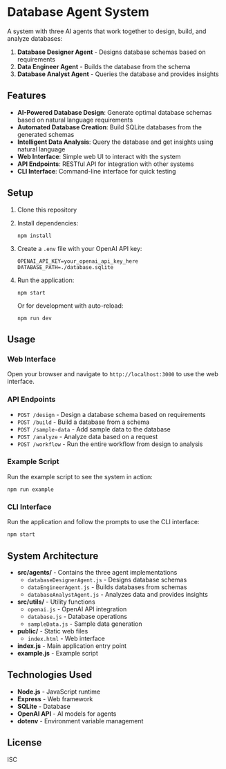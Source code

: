 # Database Agent System

A system with three AI agents that work together to design, build, and analyze databases:

1. **Database Designer Agent** - Designs database schemas based on requirements
2. **Data Engineer Agent** - Builds the database from the schema
3. **Database Analyst Agent** - Queries the database and provides insights

## Features

- **AI-Powered Database Design**: Generate optimal database schemas based on natural language requirements
- **Automated Database Creation**: Build SQLite databases from the generated schemas
- **Intelligent Data Analysis**: Query the database and get insights using natural language
- **Web Interface**: Simple web UI to interact with the system
- **API Endpoints**: RESTful API for integration with other systems
- **CLI Interface**: Command-line interface for quick testing

## Setup

1. Clone this repository
2. Install dependencies:
   ```
   npm install
   ```
3. Create a `.env` file with your OpenAI API key:
   ```
   OPENAI_API_KEY=your_openai_api_key_here
   DATABASE_PATH=./database.sqlite
   ```
4. Run the application:
   ```
   npm start
   ```
   
   Or for development with auto-reload:
   ```
   npm run dev
   ```

## Usage

### Web Interface

Open your browser and navigate to `http://localhost:3000` to use the web interface.

### API Endpoints

- `POST /design` - Design a database schema based on requirements
- `POST /build` - Build a database from a schema
- `POST /sample-data` - Add sample data to the database
- `POST /analyze` - Analyze data based on a request
- `POST /workflow` - Run the entire workflow from design to analysis

### Example Script

Run the example script to see the system in action:

```
npm run example
```

### CLI Interface

Run the application and follow the prompts to use the CLI interface:

```
npm start
```

## System Architecture

- **src/agents/** - Contains the three agent implementations
  - `databaseDesignerAgent.js` - Designs database schemas
  - `dataEngineerAgent.js` - Builds databases from schemas
  - `databaseAnalystAgent.js` - Analyzes data and provides insights
- **src/utils/** - Utility functions
  - `openai.js` - OpenAI API integration
  - `database.js` - Database operations
  - `sampleData.js` - Sample data generation
- **public/** - Static web files
  - `index.html` - Web interface
- **index.js** - Main application entry point
- **example.js** - Example script

## Technologies Used

- **Node.js** - JavaScript runtime
- **Express** - Web framework
- **SQLite** - Database
- **OpenAI API** - AI models for agents
- **dotenv** - Environment variable management

## License

ISC 